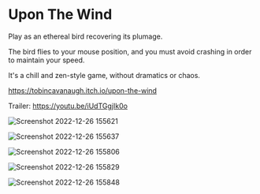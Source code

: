 # Upon The Wind

Play as an ethereal bird recovering its plumage.

The bird flies to your mouse position, and you must avoid crashing in order to maintain your speed.

It's a chill and zen-style game, without dramatics or chaos.

https://tobincavanaugh.itch.io/upon-the-wind

Trailer:
https://youtu.be/iUdTGgjIk0o

![Screenshot 2022-12-26 155621](https://user-images.githubusercontent.com/71297845/209590362-3e08449f-7f7c-49a6-b69a-9c58c1dc2e21.png)

![Screenshot 2022-12-26 155637](https://user-images.githubusercontent.com/71297845/209590366-c0d978cd-6c7e-461f-a8c4-3ef65488694e.png)

![Screenshot 2022-12-26 155806](https://user-images.githubusercontent.com/71297845/209590367-a2230a4e-924d-4de4-bce6-5a1f63a7ad83.png)

![Screenshot 2022-12-26 155829](https://user-images.githubusercontent.com/71297845/209590369-1c542ad3-fbca-4cd2-9efd-be2847505d9b.png)

![Screenshot 2022-12-26 155848](https://user-images.githubusercontent.com/71297845/209590371-b483b0e6-adc7-438e-814c-61b26760eb95.png)
